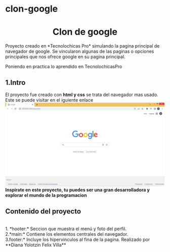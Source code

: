 # clon-google
<h1 align="center"> Clon de google </h1>
Proyecto creado en *Tecnolochicas Pro* simulando la pagina principal de navegador de google.
Se vincularon algunas de las paginas o opciones principales que nos ofrece google en su pagina principal.

Poniendo en practica lo aprendido en TecnolochicasPro
## 1.Intro
El proyecto fue creado con **html y css** se trata del navegador mas usado.
Este se puede visitar en el iguiente enlace 
![alt text](imagenes/Imagen1google.png)
<br>
**Inspirate en este proyecto, tu puedes ser una gran desarrolladora y explorar el mundo de la programacion**
## Contenido del proyecto 
<br>
1. *hooter:*
Seccion que muestra el menú y foto del perfil.
<br>2.*main:* 
Contiene los elementos centrales del navegador.
<br>3.footer:*
Incluye los hipervinculos al fina de la pagina.
Realizado por **Diana Yolotzin Felix Villa**
